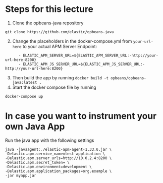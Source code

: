 # Steps for this lecture
1. Clone the opbeans-java repository
```
git clone https://github.com/elastic/opbeans-java
```
2. Change the placeholders in the docker-compose.yml from `your-url-here` to your actual APM Server Endpoint:
```
      - ELASTIC_APM_SERVER_URL=${ELASTIC_APM_SERVER_URL:-http://your-url-here:8200}
      - ELASTIC_APM_JS_SERVER_URL=${ELASTIC_APM_JS_SERVER_URL:-http://your-url-here:8200}
```
3. Then build the app by running 
```docker build -t opbeans/opbeans-java:latest .```
4. Start the docker compose file by running 
```
docker-compose up
```

# In case you want to instrument your own Java App

Run the java app with the following settings
```
java -javaagent:./elastic-apm-agent-1.33.0.jar \
-Delastic.apm.service_name=test-application \
-Delastic.apm.server_urls=http://10.0.2.4:8200 \
-Delastic.apm.secret_token= \
-Delastic.apm.environment=development \
-Delastic.apm.application_packages=org.example \
-jar myapp.jar

```
